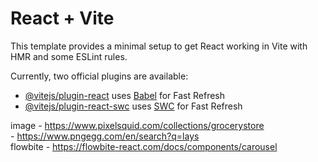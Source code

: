 # React + Vite

This template provides a minimal setup to get React working in Vite with HMR and some ESLint rules.

Currently, two official plugins are available:

- [@vitejs/plugin-react](https://github.com/vitejs/vite-plugin-react/blob/main/packages/plugin-react/README.md) uses [Babel](https://babeljs.io/) for Fast Refresh
- [@vitejs/plugin-react-swc](https://github.com/vitejs/vite-plugin-react-swc) uses [SWC](https://swc.rs/) for Fast Refresh



image - https://www.pixelsquid.com/collections/grocerystore <br>
      - https://www.pngegg.com/en/search?q=lays
      <br>
flowbite - https://flowbite-react.com/docs/components/carousel
